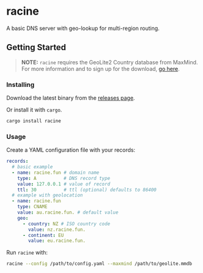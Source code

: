 # racine

A basic DNS server with geo-lookup for multi-region routing.

## Getting Started

> **NOTE:** `racine` requires the GeoLite2 Country database from MaxMind. For more information and to sign up for the download, [go here](https://dev.maxmind.com/geoip/geolite2-free-geolocation-data).

### Installing

Download the latest binary from the [releases page](https://github.com/halcyonnouveau/racine/releases).

Or install it with `cargo`.

```bash
cargo install racine
```

### Usage

Create a YAML configuration file with your records:

```yaml
records:
  # basic example
  - name: racine.fun # domain name
    type: A          # DNS record type
    value: 127.0.0.1 # value of record
    ttl: 30          # ttl (optional) defaults to 86400
  # example with geolocation
  - name: racine.fun
    type: CNAME
    value: au.racine.fun. # default value
    geo:
      - country: NZ # ISO country code
        value: nz.racine.fun.
      - continent: EU
        value: eu.racine.fun.
```

Run `racine` with:

```bash
racine --config /path/to/config.yaml --maxmind /path/to/geolite.mmdb
```
